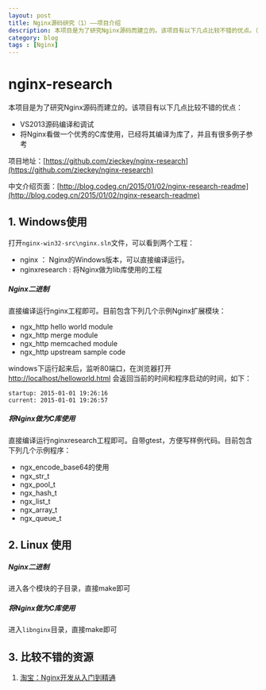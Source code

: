 ```yaml
---
layout: post
title: Nginx源码研究（1）——项目介绍
description: 本项目是为了研究Nginx源码而建立的。该项目有以下几点比较不错的优点。（1）VS2013源码编译和调试  (2) 将Nginx看做一个优秀的C库使用，已经将其编译为库了，并且有很多例子参考
category: blog
tags : [Nginx]
---
```


nginx-research
==============

本项目是为了研究Nginx源码而建立的。该项目有以下几点比较不错的优点：

- VS2013源码编译和调试
- 将Nginx看做一个优秀的C库使用，已经将其编译为库了，并且有很多例子参考

项目地址：[https://github.com/zieckey/nginx-research](https://github.com/zieckey/nginx-research)

中文介绍页面：[http://blog.codeg.cn/2015/01/02/nginx-research-readme](http://blog.codeg.cn/2015/01/02/nginx-research-readme)

## 1. Windows使用

打开`nginx-win32-src\nginx.sln`文件，可以看到两个工程：

- nginx ： Nginx的Windows版本，可以直接编译运行。
- nginxresearch : 将Nginx做为lib库使用的工程

##### Nginx二进制

直接编译运行nginx工程即可。目前包含下列几个示例Nginx扩展模块：

- ngx_http hello world module
- ngx_http merge module
- ngx_http memcached module
- ngx_http upstream sample code

windows下运行起来后，监听80端口，在浏览器打开[http://localhost/helloworld.html](http://localhost/helloworld.html) 会返回当前的时间和程序启动的时间，如下：

	startup: 2015-01-01 19:26:16
	current: 2015-01-01 19:26:57

##### 将Nginx做为C库使用

直接编译运行nginxresearch工程即可。自带gtest，方便写样例代码。目前包含下列几个示例程序：

- ngx_encode_base64的使用
- ngx_str_t
- ngx_pool_t
- ngx_hash_t
- ngx_list_t
- ngx_array_t
- ngx_queue_t

## 2. Linux 使用

##### Nginx二进制

进入各个模块的子目录，直接make即可

##### 将Nginx做为C库使用

进入`libnginx`目录，直接make即可


## 3. 比较不错的资源

1. [淘宝：Nginx开发从入门到精通](http://tengine.taobao.org/book/)